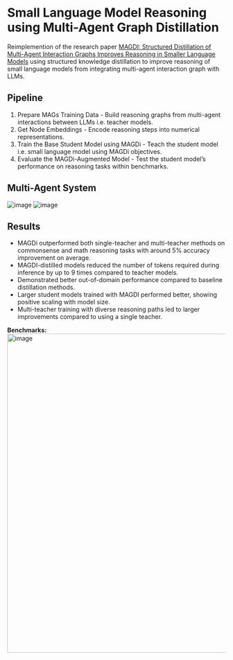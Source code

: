 # Small Language Model Reasoning using Multi-Agent Graph Distillation 
Reimplemention of the research paper [MAGDI: Structured Distillation of Multi-Agent Interaction Graphs Improves Reasoning in Smaller Language Models](https://arxiv.org/pdf/2402.01620v2) using structured knowledge distillation to improve reasoning of small language models from integrating multi-agent interaction graph with LLMs.  

## Pipeline  
1. Prepare MAGs Training Data - Build reasoning graphs from multi-agent interactions between LLMs i.e. teacher models.
2. Get Node Embeddings - Encode reasoning steps into numerical representations.
3. Train the Base Student Model using MAGDi - Teach the student model i.e. small language model using MAGDi objectives.
4. Evaluate the MAGDi-Augmented Model - Test the student model’s performance on reasoning tasks within benchmarks.

## Multi-Agent System
![image](https://github.com/user-attachments/assets/c5af52e2-7568-4c51-a9fb-920c698fc083)
![image](https://github.com/user-attachments/assets/032ab31b-13c5-484c-9124-a6d476e0f71a)

## Results
- MAGDi outperformed both single-teacher and multi-teacher methods on commonsense and math reasoning tasks with around 5% accuracy improvement on average.
- MAGDI-distilled models reduced the number of tokens required during inference by up to 9 times compared to teacher models.
- Demonstrated better out-of-domain performance compared to baseline distillation methods.
- Larger student models trained with MAGDI performed better, showing positive scaling with model size.
- Multi-teacher training with diverse reasoning paths led to larger improvements compared to using a single teacher.

**Benchmarks:**<br>
<img width="736" alt="image" src="https://github.com/user-attachments/assets/14b8124d-02a9-4fc3-92e6-13671e507aa9" />
